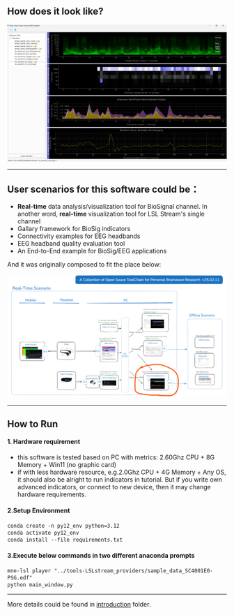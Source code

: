 ## How does it look like?
![app_screenshot](introduction/app_screenshot.png)

-------------------
## User scenarios for this software could be：
* **Real-time** data analysis/visualization tool for BioSignal channel. In another word, **real-time** visualization tool for LSL Stream's single channel
* Gallary framework for BioSig indicators
* Connectivity examples for EEG headbands
* EEG headband quality evaluation tool
* An End-to-End example for BioSig/EEG applications

And it was originally composed to fit the place below:

![app_positioning](introduction/app_positioning.png)

---------------
## How to Run
#### 1. Hardware requirement
  * this software is tested based on PC with metrics: 2.60Ghz CPU + 8G Memory + Win11 (no graphic card)
  * if with less hardware resource, e.g.2.0Ghz CPU + 4G Memory + Any OS, it should also be alright to run indicators in tutorial. But if you write own advanced indicators, or connect to new device, then it may change hardware requirements.

#### 2.Setup Environment
    conda create -n py12_env python=3.12
    conda activate py12_env
    conda install --file requirements.txt

#### 3.Execute below commands in two different anaconda prompts
    mne-lsl player "../tools-LSLstream_providers/sample_data_SC4001E0-PSG.edf"
    python main_window.py
   
----------------

More details could be found in [introduction](introduction) folder.

